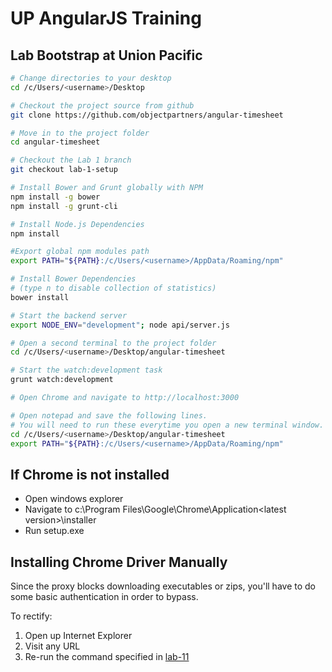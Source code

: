 # UP AngularJS Training

## Lab Bootstrap at Union Pacific

```bash
# Change directories to your desktop
cd /c/Users/<username>/Desktop

# Checkout the project source from github
git clone https://github.com/objectpartners/angular-timesheet

# Move in to the project folder
cd angular-timesheet

# Checkout the Lab 1 branch
git checkout lab-1-setup

# Install Bower and Grunt globally with NPM
npm install -g bower
npm install -g grunt-cli

# Install Node.js Dependencies
npm install

#Export global npm modules path
export PATH="${PATH}:/c/Users/<username>/AppData/Roaming/npm"

# Install Bower Dependencies
# (type n to disable collection of statistics)
bower install 

# Start the backend server
export NODE_ENV="development"; node api/server.js

# Open a second terminal to the project folder
cd /c/Users/<username>/Desktop/angular-timesheet

# Start the watch:development task
grunt watch:development

# Open Chrome and navigate to http://localhost:3000

# Open notepad and save the following lines.
# You will need to run these everytime you open a new terminal window.
cd /c/Users/<username>/Desktop/angular-timesheet
export PATH="${PATH}:/c/Users/<username>/AppData/Roaming/npm"


```

## If Chrome is not installed 
- Open windows explorer 
- Navigate to c:\Program Files\Google\Chrome\Application\<latest version>\installer
- Run setup.exe


## Installing Chrome Driver Manually

Since the proxy blocks downloading executables or zips, you'll have to do some basic authentication in order to bypass.

To rectify:

1. Open up Internet Explorer
1. Visit any URL
1. Re-run the command specified in [lab-11][lab-11]

[lab-11]: lab-11-protractor.md#install-chromewebdriver
